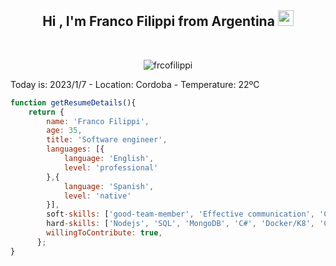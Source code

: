 <h2 align="center">Hi , I'm Franco Filippi from Argentina <img src="https://media.giphy.com/media/hvRJCLFzcasrR4ia7z/giphy.gif" width="25"></h2>
<br>
<p align="center"> <img src="https://komarev.com/ghpvc/?username=frcofilippi&label=Franco's%20Profile%20Views%20&color=dc143c&style=plastic" alt="frcofilippi" /> </p>

Today is: 2023/1/7 - Location: Cordoba - Temperature: 22ºC

```javascript
function getResumeDetails(){
    return {
        name: 'Franco Filippi',
        age: 35,
        title: 'Software engineer',
        languages: [{
            language: 'English',
            level: 'professional'
        },{
            language: 'Spanish',
            level: 'native'
        }],
        soft-skills: ['good-team-member', 'Effective communication', 'Creative', 'Well-organized', 'Adaptability'],
        hard-skills: ['Nodejs', 'SQL', 'MongoDB', 'C#', 'Docker/K8', 'CI/CD', 'Linux / Bash (Basic)', 'AWS'],
        willingToContribute: true,
      };
}
```

